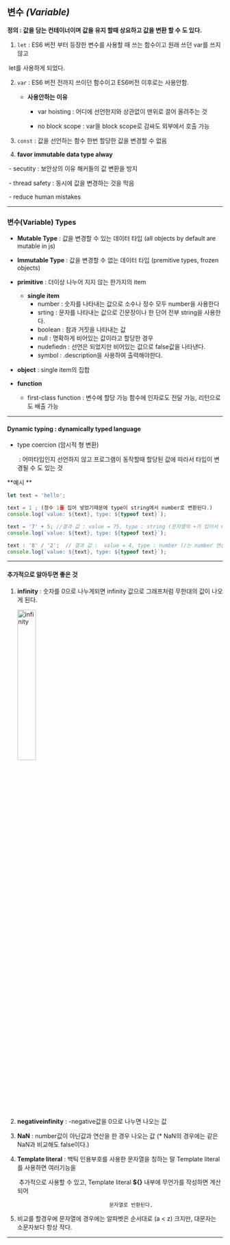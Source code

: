 ## 변수 *(Variable)*

**정의 : 값을 담는 컨테이너이며 값을 유지 할때 상요하고 값을 변환 할 수 도 있다.**

1. `let` : ES6 버전 부터 등장한  변수를  사용할  때  쓰는  함수이고 원래 쓰던  var를 쓰지않고

​		 	 let를 사용하게 되었다.

2. `var` :  ES6 버전 전까지 쓰이던 함수이고 ES6버전 이후로는 사용안함.
   * **사용안하는 이유**
   
        * var  hoisting : 어디에 선언한지와 상관없이 맨위로 끌어 올려주는 것
   
     * no block scope : var을  block scope로 감싸도 외부에서 호출 가능 
   
3. `const` : 값을 선언하는 함수 한번 할당한 값을 변경할 수 없음

4. **favor immutable data type alway**

​      - secutity : 보안상의 이유 해커들의 값 변환을 방지

​      \-  thread safety : 동시에 값을 변경하는 것을 막음

​      \-  reduce human mistakes 

****

### 변수(Variable)  Types

* **Mutable Type** : 값을 변경할 수 있는 데이터 타입 (all objects by default are mutable in js)

- **Immutable Type** : 값을 변경할 수 없는 데이터 타입  (premitive types, frozen objects)

- **primitive** : 더이상 나누어 지지 않는 한가지의 item
     - **single item**  
          -  number :  숫자를 나타내는 값으로 소수나 정수 모두 number을 사용한다
          -  srting : 문자를 나타내는 값으로 긴문장이나 한 단어 전부 string을 사용한다.
          -  boolean : 참과 거짓을 나타내는 값
          -  null : 명확하게 비어있는 값이라고 할당한 경우
          -  nudefiedn : 선언은 되었지만 비어있는 값으로 false값을 나타낸다.
          -  symbol  :   .description을 사용하여 출력해야한다.

- **object** : single item의 집합
- **function**
     * first-class function : 변수에 할당 가능 함수에 인자로도 전달 가능, 리턴으로도 배출 가능

***

#### Dynamic typing : dynamically typed language

- type coercion (암시적 형 변환)

  ​		: 어떠타입인지 선언하지 않고 프로그램이 동작할때 할당된 값에 따라서 타입이 변경될 수 도 있는 것



**예시 **

``` javascript
let text = 'hello';

text = 1 ; (정수 1을 집어 넣었기때문에 type이 string에서 number로 변환된다.)
console.log(`value: ${text}, type: ${typeof text}`);

text = '7' + 5; //결과 값 : value = 75, type : string (문자열의 +가 있어서 number를 string으로 변환하여 연산한다.)
console.log(`value: ${text}, type: ${typeof text}`);

text : '8' / '2';  // 결과 값 :  value = 4, type : number (/는 number 연산자이기 때문에 number로 변환되어 결과가 나온다.)
console.log(`value: ${text}, type: ${typeof text}`);
```

***

####  **추가적으로 알아두면 좋은 것**

1. **infinity**  : 숫자를 0으로 나누게되면 infinity 값으로 그래프처럼 무한대의 값이 나오게 된다. 

   <img src="C:\Users\김용재\Desktop\공부정리\JavaScript\JavsScript-1\images\infinity.jpg" alt="infinity" style="width : 30%;"/> 

   

2. **negativeinfinity** : -negative값을 0으로 나누면 나오는 값

3. **NaN** : number값이 아닌값과 연산을 한 경우 나오는 값 (* NaN의 경우에는 같은 NaN과 비교해도 false이다.)

4. **Template literal** : 백틱 인용부호를 사용한 문자열을 칭하는 말 Template literal를 사용하면 여러기능을 

   ​								  추가적으로 사용할 수 있고,  Template literal **${}** 내부에 무언가를 작성하면 계산되어 

    								 문자열로 반환된다.

5. 비교를 할경우에 문자열에 경우에는 알파벳은 순서대로 (a < z) 크지만, 대문자는 소문자보다 항상 작다. 

****









 

